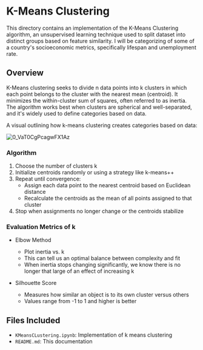 # K-Means Clustering

This directory contains an implementation of the K-Means Clustering algorithm, an unsupervised learning technique used to split dataset into distinct groups based on feature similarity. I will be categorizing of some of a country's socioeconomic metrics, specifically lifespan and unemployment rate.

## Overview

K-Means clustering seeks to divide n data points into k clusters in which each point belongs to the cluster with the nearest mean (centroid). It minimizes the within-cluster sum of squares, often referred to as inertia. The algorithm works best when clusters are spherical and well-separated, and it's widely used to define categories based on data.

A visual outlining how k-means clustering creates categories based on data:

![0_VaT0CgPcagwFX1Az](https://github.com/user-attachments/assets/477bf772-97fe-480a-89e9-edf6f4718ce3)

### Algorithm

1. Choose the number of clusters k
2. Initialize centroids randomly or using a strategy like k-means++
3. Repeat until convergence:
    - Assign each data point to the nearest centroid based on Euclidean distance
    - Recalculate the centroids as the mean of all points assigned to that cluster
4. Stop when assignments no longer change or the centroids stabilize

### Evaluation Metrics of k

- Elbow Method
    - Plot inertia vs. k
    - This can tell us an optimal balance between complexity and fit
    - When inertia stops changing significantly, we know there is no longer that large of an effect of increasing k

- Silhouette Score
    - Measures how similar an object is to its own cluster versus others
    - Values range from -1 to 1 and higher is better

## Files Included

- `KMeansCLustering.ipynb`: Implementation of k means clustering
- `README.md`: This documentation
